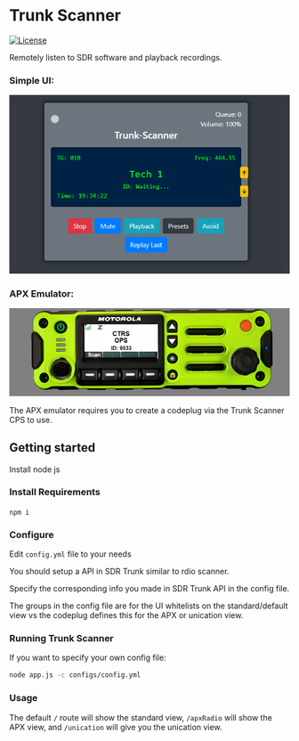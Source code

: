 # Trunk Scanner

[![License](https://img.shields.io/badge/License-GPLv3-blue?style=for-the-badge)](https://www.gnu.org/licenses/gpl-3.0)

Remotely listen to SDR software and playback recordings.

### Simple UI:
![main pic](./images/main.png)

### APX Emulator:
![apx pic](./images/apx.PNG)

The APX emulator requires you to create a codeplug via the Trunk Scanner CPS to use.

## Getting started

Install node js

### Install Requirements

`npm i`

### Configure

Edit `config.yml` file to your needs

You should setup a API in SDR Trunk similar to rdio scanner.

Specify the corresponding info you made in SDR Trunk API in the config file.

The groups in the config file are for the UI whitelists on the standard/default view vs the codeplug defines this for the APX or unication view.

### Running Trunk Scanner

If you want to specify your own config file:
```bash
node app.js -c configs/config.yml
```

### Usage
The default `/` route will show the standard view, `/apxRadio` will show the APX view, and `/unication` will give you the unication view.